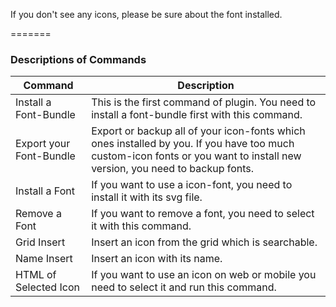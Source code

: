 If you don't see any icons, please be sure about the font installed.

=======

### Descriptions of Commands

Command             	| Description
----------------------- | -----------------------------------------------------------------------------------------------
Install a Font-Bundle   | This is the first command of plugin. You need to install a font-bundle first with this command.
Export your Font-Bundle | Export or backup all of your icon-fonts which ones installed by you. If you have too much custom-icon fonts or you want to install new version, you need to backup fonts.
Install a Font          | If you want to use a icon-font, you need to install it with its svg file.
Remove a Font 			| If you want to remove a font, you need to select it with this command.
Grid Insert 			| Insert an icon from the grid which is searchable.
Name Insert 			| Insert an icon with its name.
HTML of Selected Icon   | If you want to use an icon on web or mobile you need to select it and run this command.
